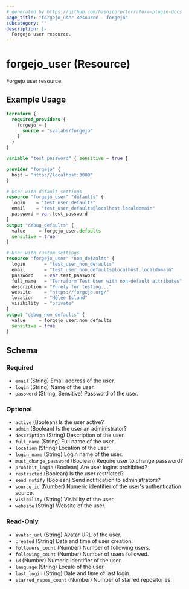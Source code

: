 ```yaml
---
# generated by https://github.com/hashicorp/terraform-plugin-docs
page_title: "forgejo_user Resource - forgejo"
subcategory: ""
description: |-
  Forgejo user resource.
---
```


# forgejo_user (Resource)

Forgejo user resource.

## Example Usage

```terraform
terraform {
  required_providers {
    forgejo = {
      source = "svalabs/forgejo"
    }
  }
}

variable "test_password" { sensitive = true }

provider "forgejo" {
  host = "http://localhost:3000"
}

# User with default settings
resource "forgejo_user" "defaults" {
  login    = "test_user_defaults"
  email    = "test_user_defaults@localhost.localdomain"
  password = var.test_password
}
output "debug_defaults" {
  value     = forgejo_user.defaults
  sensitive = true
}

# User with custom settings
resource "forgejo_user" "non_defaults" {
  login       = "test_user_non_defaults"
  email       = "test_user_non_defaults@localhost.localdomain"
  password    = var.test_password
  full_name   = "Terraform Test User with non-default attributes"
  description = "Purely for testing..."
  website     = "https://forgejo.org/"
  location    = "Mêlée Island"
  visibility  = "private"
}
output "debug_non_defaults" {
  value     = forgejo_user.non_defaults
  sensitive = true
}
```

<!-- schema generated by tfplugindocs -->
## Schema

### Required

- `email` (String) Email address of the user.
- `login` (String) Name of the user.
- `password` (String, Sensitive) Password of the user.

### Optional

- `active` (Boolean) Is the user active?
- `admin` (Boolean) Is the user an administrator?
- `description` (String) Description of the user.
- `full_name` (String) Full name of the user.
- `location` (String) Location of the user.
- `login_name` (String) Login name of the user.
- `must_change_password` (Boolean) Require user to change password?
- `prohibit_login` (Boolean) Are user logins prohibited?
- `restricted` (Boolean) Is the user restricted?
- `send_notify` (Boolean) Send notification to administrators?
- `source_id` (Number) Numeric identifier of the user's authentication source.
- `visibility` (String) Visibility of the user.
- `website` (String) Website of the user.

### Read-Only

- `avatar_url` (String) Avatar URL of the user.
- `created` (String) Date and time of user creation.
- `followers_count` (Number) Number of following users.
- `following_count` (Number) Number of users followed.
- `id` (Number) Numeric identifier of the user.
- `language` (String) Locale of the user.
- `last_login` (String) Date and time of last login.
- `starred_repos_count` (Number) Number of starred repositories.
